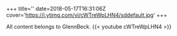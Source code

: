 +++
title=''
date=2018-05-17T16:31:06Z
cover='https://i.ytimg.com/vi/cWTreWpLHN4/sddefault.jpg'
+++

All content belongs to GlennBeck.
{{< youtube cWTreWpLHN4 >}}
